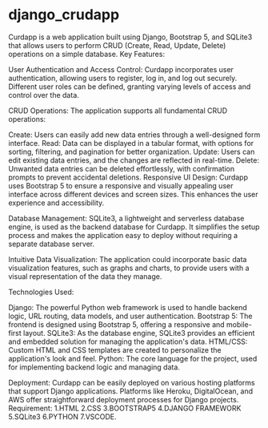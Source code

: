 # django_crudapp
Curdapp is a web application built using Django, Bootstrap 5, and SQLite3 that allows users to perform CRUD (Create, Read, Update, Delete) operations on a simple database. Key Features:

User Authentication and Access Control: Curdapp incorporates user authentication, allowing users to register, log in, and log out securely. Different user roles can be defined, granting varying levels of access and control over the data.

CRUD Operations: The application supports all fundamental CRUD operations:

Create: Users can easily add new data entries through a well-designed form interface. Read: Data can be displayed in a tabular format, with options for sorting, filtering, and pagination for better organization. Update: Users can edit existing data entries, and the changes are reflected in real-time. Delete: Unwanted data entries can be deleted effortlessly, with confirmation prompts to prevent accidental deletions. Responsive UI Design: Curdapp uses Bootstrap 5 to ensure a responsive and visually appealing user interface across different devices and screen sizes. This enhances the user experience and accessibility.

Database Management: SQLite3, a lightweight and serverless database engine, is used as the backend database for Curdapp. It simplifies the setup process and makes the application easy to deploy without requiring a separate database server.

Intuitive Data Visualization: The application could incorporate basic data visualization features, such as graphs and charts, to provide users with a visual representation of the data they manage.

Technologies Used:

Django: The powerful Python web framework is used to handle backend logic, URL routing, data models, and user authentication. Bootstrap 5: The frontend is designed using Bootstrap 5, offering a responsive and mobile-first layout. SQLite3: As the database engine, SQLite3 provides an efficient and embedded solution for managing the application's data. HTML/CSS: Custom HTML and CSS templates are created to personalize the application's look and feel. Python: The core language for the project, used for implementing backend logic and managing data.

Deployment: Curdapp can be easily deployed on various hosting platforms that support Django applications. Platforms like Heroku, DigitalOcean, and AWS offer straightforward deployment processes for Django projects. Requirement: 1.HTML 2.CSS 3.BOOTSTRAP5 4.DJANGO FRAMEWORK 5.SQLite3 6.PYTHON 7.VSCODE.
